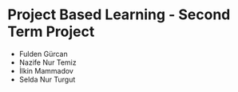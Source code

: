 # Project Based Learning - Second Term Project

- Fulden Gürcan
- Nazife Nur Temiz
- İlkin Mammadov
- Selda Nur Turgut
